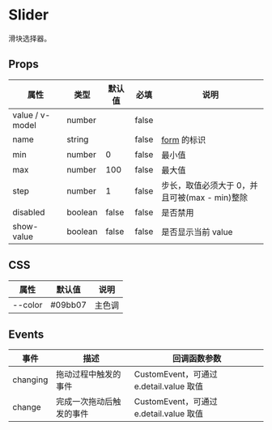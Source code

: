 # Slider

滑块选择器。

## Props

| 属性            | 类型    | 默认值 | 必填  | 说明                                          |
| --------------- | ------- | ------ | ----- | --------------------------------------------- |
| value / v-model | number  |        | false |
| name            | string  |        | false | [form](./README.Form.md) 的标识               |
| min             | number  | 0      | false | 最小值                                        |
| max             | number  | 100    | false | 最大值                                        |
| step            | number  | 1      | false | 步长，取值必须大于 0，并且可被(max - min)整除 |
| disabled        | boolean | false  | false | 是否禁用                                      |
| show-value      | boolean | false  | false | 是否显示当前 value                            |

## CSS

| 属性    | 默认值  | 说明   |
| ------- | ------- | ------ |
| --color | #09bb07 | 主色调 |

## Events

| 事件     | 描述                     | 回调函数参数                            |
| -------- | ------------------------ | --------------------------------------- |
| changing | 拖动过程中触发的事件     | CustomEvent，可通过 e.detail.value 取值 |
| change   | 完成一次拖动后触发的事件 | CustomEvent，可通过 e.detail.value 取值 |
